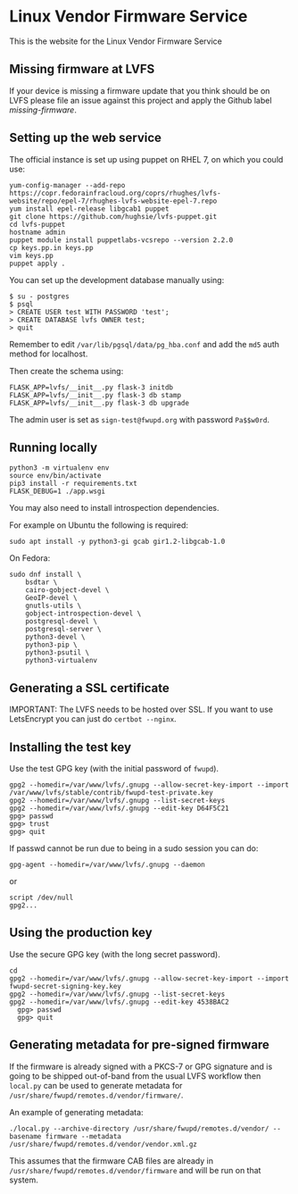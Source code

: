 Linux Vendor Firmware Service
=============================

This is the website for the Linux Vendor Firmware Service

Missing firmware at LVFS
------------------------

If your device is missing a firmware update that you think should be on LVFS
please file an issue against this project and apply the Github label *missing-firmware*.

Setting up the web service
--------------------------

The official instance is set up using puppet on RHEL 7, on which you could use:

    yum-config-manager --add-repo https://copr.fedorainfracloud.org/coprs/rhughes/lvfs-website/repo/epel-7/rhughes-lvfs-website-epel-7.repo
    yum install epel-release libgcab1 puppet
    git clone https://github.com/hughsie/lvfs-puppet.git
    cd lvfs-puppet
    hostname admin
    puppet module install puppetlabs-vcsrepo --version 2.2.0
    cp keys.pp.in keys.pp
    vim keys.pp
    puppet apply .

You can set up the development database manually using:

    $ su - postgres
    $ psql
    > CREATE USER test WITH PASSWORD 'test';
    > CREATE DATABASE lvfs OWNER test;
    > quit

Remember to edit `/var/lib/pgsql/data/pg_hba.conf` and add the `md5` auth
method for localhost.

Then create the schema using:

    FLASK_APP=lvfs/__init__.py flask-3 initdb
    FLASK_APP=lvfs/__init__.py flask-3 db stamp
    FLASK_APP=lvfs/__init__.py flask-3 db upgrade

The admin user is set as `sign-test@fwupd.org` with password `Pa$$w0rd`.

## Running locally ##

    python3 -m virtualenv env
    source env/bin/activate
    pip3 install -r requirements.txt
    FLASK_DEBUG=1 ./app.wsgi

You may also need to install introspection dependencies.

For example on Ubuntu the following is required:

    sudo apt install -y python3-gi gcab gir1.2-libgcab-1.0

On Fedora:

    sudo dnf install \
        bsdtar \
        cairo-gobject-devel \
        GeoIP-devel \
        gnutls-utils \
        gobject-introspection-devel \
        postgresql-devel \
        postgresql-server \
        python3-devel \
        python3-pip \
        python3-psutil \
        python3-virtualenv

## Generating a SSL certificate ##

IMPORTANT: The LVFS needs to be hosted over SSL.
If you want to use LetsEncrypt you can just do `certbot --nginx`.

## Installing the test key ##

Use the test GPG key (with the initial password of `fwupd`).

    gpg2 --homedir=/var/www/lvfs/.gnupg --allow-secret-key-import --import /var/www/lvfs/stable/contrib/fwupd-test-private.key
    gpg2 --homedir=/var/www/lvfs/.gnupg --list-secret-keys
    gpg2 --homedir=/var/www/lvfs/.gnupg --edit-key D64F5C21
    gpg> passwd
    gpg> trust
    gpg> quit

If passwd cannot be run due to being in a sudo session you can do:

    gpg-agent --homedir=/var/www/lvfs/.gnupg --daemon

or

    script /dev/null
    gpg2...

## Using the production key ##

Use the secure GPG key (with the long secret password).

    cd
    gpg2 --homedir=/var/www/lvfs/.gnupg --allow-secret-key-import --import fwupd-secret-signing-key.key
    gpg2 --homedir=/var/www/lvfs/.gnupg --list-secret-keys
    gpg2 --homedir=/var/www/lvfs/.gnupg --edit-key 4538BAC2
      gpg> passwd
      gpg> quit

## Generating metadata for pre-signed firmware ##

If the firmware is already signed with a PKCS-7 or GPG signature and is going
to be shipped out-of-band from the usual LVFS workflow then `local.py` can be
used to generate metadata for `/usr/share/fwupd/remotes.d/vendor/firmware/`.

An example of generating metadata:
```
./local.py --archive-directory /usr/share/fwupd/remotes.d/vendor/ --basename firmware --metadata /usr/share/fwupd/remotes.d/vendor/vendor.xml.gz
```

This assumes that the firmware CAB files are already in `/usr/share/fwupd/remotes.d/vendor/firmware`
and will be run on that system.
